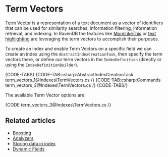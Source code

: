 # Term Vectors

[Term Vector](http://en.wikipedia.org/wiki/Vector_space_model) is a representation of a text document as a vector of identifiers that can be used for similarity searches, information filtering, information retrieval, and indexing. In RavenDB the features like [MoreLikeThis](../server/bundles/more-like-this) or [text highlighting](../indexes/querying/highlights) are leveraging the term vectors to accomplish their purposes.

To create an index and enable Term Vectors on a specific field we can create an index using  the `AbstractIndexCreationTask`, then specify the term vectors there, or define our term vectors in the `IndexDefinition` (directly or using the `IndexDefinitionBuilder`).

{CODE-TABS}
{CODE-TAB:csharp:AbstractIndexCreationTask term_vectors_1@Indexes\TermVectors.cs /}
{CODE-TAB:csharp:Commands term_vectors_2@Indexes\TermVectors.cs /}
{CODE-TABS/}

The available Term Vector options are:

{CODE term_vectors_3@Indexes\TermVectors.cs /}

## Related articles

- [Boosting](../indexes/boosting)
- [Analyzers](../indexes/using-analyzers)
- [Storing data in index](../indexes/storing-data-in-index)
- [Dynamic Fields](../indexes/using-dynamic-fields)
